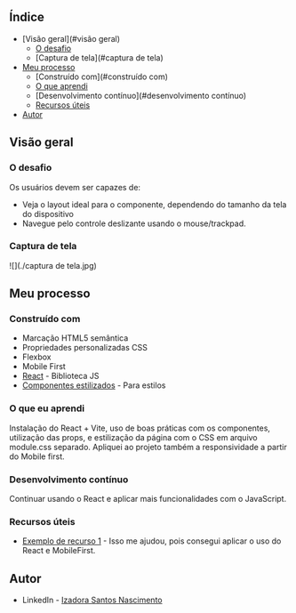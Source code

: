 ## Índice

- [Visão geral](#visão geral)
   - [O desafio](#o-desafio)
   - [Captura de tela](#captura de tela)
- [Meu processo](#meu-processo)
   - [Construído com](#construído com)
   - [O que aprendi](#o-que-aprendi)
   - [Desenvolvimento contínuo](#desenvolvimento contínuo)
   - [Recursos úteis](#useful-resources)
- [Autor](#autor)

## Visão geral

### O desafio

Os usuários devem ser capazes de:

- Veja o layout ideal para o componente, dependendo do tamanho da tela do dispositivo
- Navegue pelo controle deslizante usando o mouse/trackpad.

### Captura de tela

![](./captura de tela.jpg)

## Meu processo

### Construído com

- Marcação HTML5 semântica
- Propriedades personalizadas CSS
- Flexbox
- Mobile First
- [React](https://reactjs.org/) - Biblioteca JS
- [Componentes estilizados](https://styled-components.com/) - Para estilos

### O que eu aprendi

Instalação do React + Vite, uso de boas práticas com os componentes, utilização das props, e estilização da página com o CSS em arquivo module.css separado. Apliquei ao projeto também a responsividade a partir do Mobile first. 

### Desenvolvimento contínuo

Continuar usando o React e aplicar mais funcionalidades com o JavaScript. 

### Recursos úteis

- [Exemplo de recurso 1](https://cursos.onebitcode.com/) - Isso me ajudou, pois consegui aplicar o uso do React e MobileFirst. 

## Autor

- LinkedIn - [Izadora Santos Nascimento](www.linkedin.com/in/izadorasantosn)
